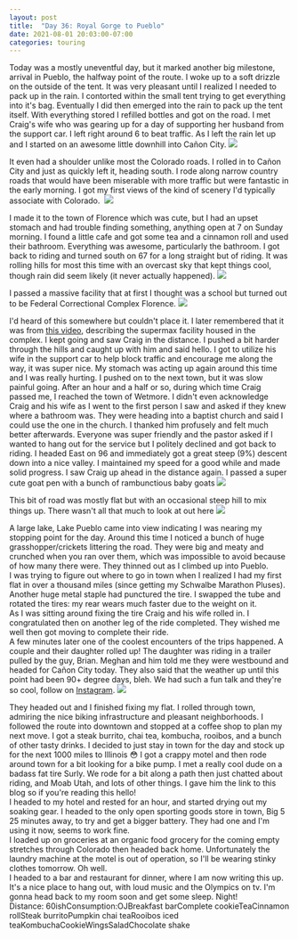 ```yaml
---
layout: post
title:  "Day 36: Royal Gorge to Pueblo"
date: 2021-08-01 20:03:00-07:00
categories: touring
---
```

Today was a mostly uneventful day, but it marked another big milestone, arrival in Pueblo, the halfway point of the route. I woke up to a soft drizzle on the outside of the tent. It was very pleasant until I realized I needed to pack up in the rain. I contorted within the small tent trying to get everything into it's bag. Eventually I did then emerged into the rain to pack up the tent itself. With everything stored I refilled bottles and got on the road. I met Craig's wife who was gearing up for a day of supporting her husband from the support car. I left right around 6 to beat traffic. As I left the rain let up and I started on an awesome little downhill into Cañon City.
[![](/assets/1627873423157818-0.png)](/assets/1627873423157818-0.png)
  
It even had a shoulder unlike most the Colorado roads. I rolled in to Cañon City and just as quickly left it, heading south. I rode along narrow country roads that would have been miserable with more traffic but were fantastic in the early morning. I got my first views of the kind of scenery I'd typically associate with Colorado. 
[![](/assets/1627873402996393-1.png)](/assets/1627873402996393-1.png)
  
I made it to the town of Florence which was cute, but I had an upset stomach and had trouble finding something, anything open at 7 on Sunday morning. I found a little cafe and got some tea and a cinnamon roll and used their bathroom. Everything was awesome, particularly the bathroom. I got back to riding and turned south on 67 for a long straight but of riding. It was rolling hills for most this time with an overcast sky that kept things cool, though rain did seem likely (it never actually happened).
[![](/assets/1627873364249688-2.png)](/assets/1627873364249688-2.png)
  
I passed a massive facility that at first I thought was a school but turned out to be Federal Correctional Complex Florence.
[![](/assets/1627873343840768-3.png)](/assets/1627873343840768-3.png)
  
I'd heard of this somewhere but couldn't place it. I later remembered that it was from [this video](https://youtu.be/YlXbDoysa1I), describing the supermax facility housed in the complex. I kept going and saw Craig in the distance. I pushed a bit harder through the hills and caught up with him and said hello. I got to utilize his wife in the support car to help block traffic and encourage me along the way, it was super nice. My stomach was acting up again around this time and I was really hurting. I pushed on to the next town, but it was slow painful going. After an hour and a half or so, during which time Craig passed me, I reached the town of Wetmore. I didn't even acknowledge Craig and his wife as I went to the first person I saw and asked if they knew where a bathroom was. They were heading into a baptist church and said I could use the one in the church. I thanked him profusely and felt much better afterwards. Everyone was super friendly and the pastor asked if I wanted to hang out for the service but I politely declined and got back to riding. I headed East on 96 and immediately got a great steep (9%) descent down into a nice valley. I maintained my speed for a good while and made solid progress. I saw Craig up ahead in the distance again. I passed a super cute goat pen with a bunch of rambunctious baby goats
[![](/assets/1627873308335770-4.png)](/assets/1627873308335770-4.png)
  
This bit of road was mostly flat but with an occasional steep hill to mix things up. There wasn't all that much to look at out here
[![](/assets/1627873248137503-5.png)](/assets/1627873248137503-5.png)
  
A large lake, Lake Pueblo came into view indicating I was nearing my stopping point for the day. Around this time I noticed a bunch of huge grasshopper/crickets littering the road. They were big and meaty and crunched when you ran over them, which was impossible to avoid because of how many there were. They thinned out as I climbed up into Pueblo.   
I was trying to figure out where to go in town when I realized I had my first flat in over a thousand miles (since getting my Schwalbe Marathon Pluses). Another huge metal staple had punctured the tire. I swapped the tube and rotated the tires: my rear wears much faster due to the weight on it.   
As I was sitting around fixing the tire Craig and his wife rolled in. I congratulated then on another leg of the ride completed. They wished me well then got moving to complete their ride.   
A few minutes later one of the coolest encounters of the trips happened. A couple and their daughter rolled up! The daughter was riding in a trailer pulled by the guy, Brian. Meghan and him told me they were westbound and headed for Cañon City today. They also said that the weather up until this point had been 90+ degree days, bleh. We had such a fun talk and they're so cool, follow on [Instagram](https://instagram.com/bryanoyo?utm_medium=copy_link).
[![](/assets/1627873209891580-6.png)](/assets/1627873209891580-6.png)
  
They headed out and I finished fixing my flat. I rolled through town, admiring the nice biking infrastructure and pleasant neighborhoods. I followed the route into downtown and stopped at a coffee shop to plan my next move. I got a steak burrito, chai tea, kombucha, rooibos, and a bunch of other tasty drinks. I decided to just stay in town for the day and stock up for the next 1000 miles to Illinois 😳 I got a crappy motel and then rode around town for a bit looking for a bike pump. I met a really cool dude on a badass fat tire Surly. We rode for a bit along a path then just chatted about riding, and Moab Utah, and lots of other things. I gave him the link to this blog so if you're reading this hello!  
I headed to my hotel and rested for an hour, and started drying out my soaking gear. I headed to the only open sporting goods store in town, Big 5 25 minutes away, to try and get a bigger battery. They had one and I'm using it now, seems to work fine.  
I loaded up on groceries at an organic food grocery for the coming empty stretches through Colorado then headed back home. Unfortunately the laundry machine at the motel is out of operation, so I'll be wearing stinky clothes tomorrow. Oh well.   
I headed to a bar and restaurant for dinner, where I am now writing this up. It's a nice place to hang out, with loud music and the Olympics on tv. I'm gonna head back to my room soon and get some sleep. Night!  
Distance: 60ishConsumption:OJBreakfast barComplete cookieTeaCinnamon rollSteak burritoPumpkin chai teaRooibos iced teaKombuchaCookieWingsSaladChocolate shake
